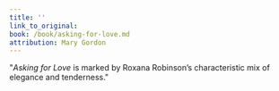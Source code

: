 ```yaml
---
title: ''  
link_to_original:
book: /book/asking-for-love.md
attribution: Mary Gordon
---
```

"*Asking for Love* is marked by Roxana Robinson’s characteristic mix of elegance and tenderness."

